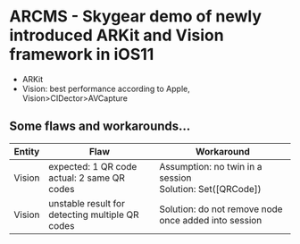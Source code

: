 #  ARCMS - Skygear demo of newly introduced ARKit and Vision framework in iOS11

* ARKit
* Vision: best performance according to Apple, Vision>CIDector>AVCapture

## Some flaws and workarounds...
Entity|Flaw|Workaround
-|-|-
Vision|expected: 1 QR code<br>actual: 2 same QR codes|Assumption: no twin in a session<br>Solution: Set([QRCode])
Vision|unstable result  for detecting multiple QR codes|Solution: do not remove node once added into session
